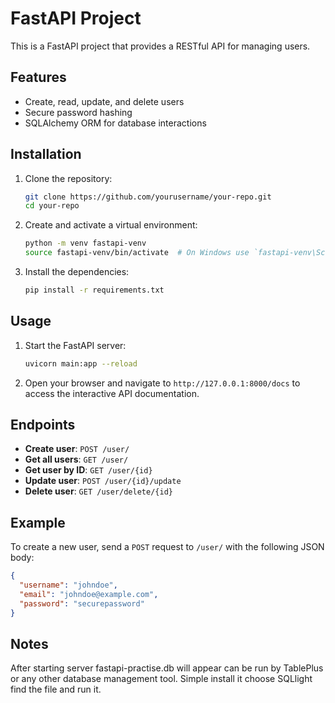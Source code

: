# FastAPI Project

This is a FastAPI project that provides a RESTful API for managing users.

## Features

- Create, read, update, and delete users
- Secure password hashing
- SQLAlchemy ORM for database interactions

## Installation

1. Clone the repository:
    ```sh
    git clone https://github.com/yourusername/your-repo.git
    cd your-repo
    ```

2. Create and activate a virtual environment:
    ```sh
    python -m venv fastapi-venv
    source fastapi-venv/bin/activate  # On Windows use `fastapi-venv\Scripts\activate`
    ```

3. Install the dependencies:
    ```sh
    pip install -r requirements.txt
    ```

## Usage

1. Start the FastAPI server:
    ```sh
    uvicorn main:app --reload
    ```

2. Open your browser and navigate to `http://127.0.0.1:8000/docs` to access the interactive API documentation.

## Endpoints

- **Create user**: `POST /user/`
- **Get all users**: `GET /user/`
- **Get user by ID**: `GET /user/{id}`
- **Update user**: `POST /user/{id}/update`
- **Delete user**: `GET /user/delete/{id}`

## Example

To create a new user, send a `POST` request to `/user/` with the following JSON body:
```json
{
  "username": "johndoe",
  "email": "johndoe@example.com",
  "password": "securepassword"
}

```

## Notes
After starting server fastapi-practise.db will appear can be run by TablePlus or any other database management tool.
Simple install it choose SQLlight find the file and run it.